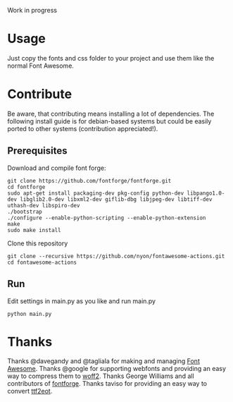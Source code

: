 Work in progress

# Usage

Just copy the fonts and css folder to your project and use them like the normal Font Awesome. 


# Contribute
Be aware, that contributing means installing a lot of dependencies. The following install guide is for debian-based systems but could be easily ported to other systems (contribution appreciated!).

## Prerequisites

Download and compile font forge:
    
    git clone https://github.com/fontforge/fontforge.git
    cd fontforge
    sudo apt-get install packaging-dev pkg-config python-dev libpango1.0-dev libglib2.0-dev libxml2-dev giflib-dbg libjpeg-dev libtiff-dev uthash-dev libspiro-dev
    ./bootstrap
    ./configure --enable-python-scripting --enable-python-extension
    make
    sudo make install

Clone this repository

    git clone --recursive https://github.com/nyon/fontawesome-actions.git
    cd fontawesome-actions

## Run

Edit settings in main.py as you like and run main.py

    python main.py



# Thanks

Thanks @davegandy and @tagliala for making and managing [Font Awesome](http://fontawesome.io).
Thanks @google for supporting webfonts and providing an easy way to compress them to [woff2](https://github.com/google/woff2).
Thanks George Williams and all contributors of [fontforge](https://fontforge.github.io/en-US/). 
Thanks taviso for providing an easy way to convert [ttf2eot](https://code.google.com/p/ttf2eot/).